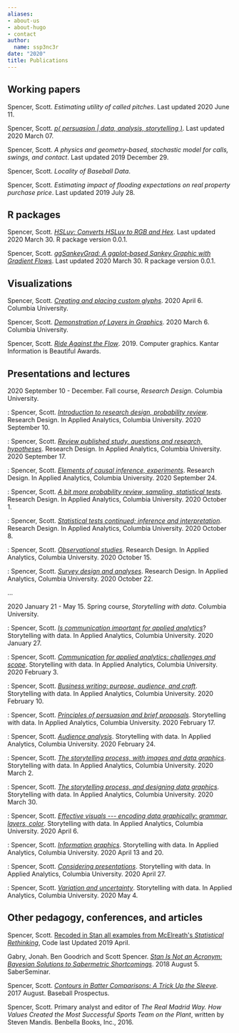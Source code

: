 ```yaml
---
aliases:
- about-us
- about-hugo
- contact
author:
  name: ssp3nc3r
date: "2020"
title: Publications
---
```


## Working papers

Spencer, Scott. _Estimating utility of called pitches_. Last updated 2020 June 11.

Spencer, Scott. [_p( persuasion | data, analysis, storytelling )_](Spencer-2020-persuasion-data-analysis-storytelling.pdf). Last updated 2020 March 07.

Spencer, Scott. _A physics and geometry-based, stochastic model for calls, swings, and contact_. Last updated 2019 December 29.

Spencer, Scott. _Locality of Baseball Data_.

Spencer, Scott. _Estimating impact of flooding expectations on real property purchase price_. Last updated 2019 July 28.

## R packages

Spencer, Scott. [_HSLuv: Converts HSLuv to RGB and Hex_](https://github.com/ssp3nc3r/hsluv-rcpp). Last updated 2020 March 30. R package version 0.0.1.

Spencer, Scott. [_ggSankeyGrad: A ggplot-based Sankey Graphic with Gradient Flows_](https://github.com/ssp3nc3r/ggSankeyGrad). Last updated 2020 March 30. R package version 0.0.1.

## Visualizations

Spencer, Scott. [_Creating and placing custom glyphs_](Spencer-2020-creating-and-placing-custom-glyphs.pdf). 2020 April 6. Columbia University.

Spencer, Scott. [_Demonstration of Layers in Graphics_](Spencer-2020-Demonstration-of-layers-in-graphics.pdf). 2020 March 6. Columbia University.

Spencer, Scott. [_Ride Against the Flow_](https://www.informationisbeautifulawards.com/showcase/4367-ride-against-the-flow). 2019. Computer graphics. Kantar Information is Beautiful Awards.

## Presentations and lectures

2020 September 10 - December. Fall course, _Research Design_. Columbia University.

: Spencer, Scott. [_Introduction to research design, probability review_](Spencer-2020-Columbia-Research-Design-lecture01.pdf). Research Design. In Applied Analytics, Columbia University.  2020 September 10.

: Spencer, Scott. [_Review published study, questions and research, hypotheses_](Spencer-2020-Columbia-Research-Design-lecture02.pdf). Research Design. In Applied Analytics, Columbia University.  2020 September 17.

: Spencer, Scott. [_Elements of causal inference, experiments_](Spencer-2020-Columbia-Research-Design-lecture03.pdf). Research Design. In Applied Analytics, Columbia University.  2020 September 24.

: Spencer, Scott. [_A bit more probability review, sampling, statistical tests_](Spencer-2020-Columbia-Research-Design-lecture04.pdf). Research Design. In Applied Analytics, Columbia University.  2020 October 1.

: Spencer, Scott. [_Statistical tests continued; inference and interpretation_](Spencer-2020-Columbia-Research-Design-lecture05.pdf). Research Design. In Applied Analytics, Columbia University.  2020 October 8. 

: Spencer, Scott. [_Observational studies_](Spencer-2020-Columbia-Research-Design-lecture06.pdf). Research Design. In Applied Analytics, Columbia University.  2020 October 15. 

: Spencer, Scott. [_Survey design and analyses_](Spencer-2020-Columbia-Research-Design-lecture07.pdf). Research Design. In Applied Analytics, Columbia University.  2020 October 22. 


...

2020 January 21 - May 15. Spring course, _Storytelling with data_. Columbia University.

: Spencer, Scott. [_Is communication important for applied analytics_](Spencer-2020-Columbia-Storytelling-lecture01.pdf)? Storytelling with data. In Applied Analytics, Columbia University.  2020 January 27.

: Spencer, Scott. [_Communication for applied analytics: challenges and scope_](Spencer-2020-Columbia-Storytelling-lecture02.pdf). Storytelling with data. In Applied Analytics, Columbia University. 2020 February 3. 

: Spencer, Scott. [_Business writing: purpose, audience, and craft_](Spencer-2020-Columbia-Storytelling-lecture03.pdf). Storytelling with data. In Applied Analytics, Columbia University. 2020 February 10.

: Spencer, Scott. [_Principles of persuasion and brief proposals_](Spencer-2020-Columbia-Storytelling-lecture04.pdf). Storytelling with data. In Applied Analytics, Columbia University. 2020 February 17.

: Spencer, Scott. [_Audience analysis_](Spencer-2020-Columbia-Storytelling-lecture05.pdf). Storytelling with data. In Applied Analytics, Columbia University.  2020 February 24.

: Spencer, Scott. [_The storytelling process, with images and data graphics_](Spencer-2020-Columbia-Storytelling-lecture06.pdf). Storytelling with data. In Applied Analytics, Columbia University. 2020 March 2.

: Spencer, Scott. [_The storytelling process, and designing data graphics_](Spencer-2020-Columbia-Storytelling-lecture07.pdf). Storytelling with data. In Applied Analytics, Columbia University. 2020 March 30.

: Spencer, Scott. [_Effective visuals --- encoding data graphically: grammar, layers, color_](Spencer-2020-Columbia-Storytelling-lecture08.pdf). Storytelling with data. In Applied Analytics, Columbia University. 2020 April 6.

: Spencer, Scott. [_Information graphics_](Spencer-2020-Columbia-Storytelling-lecture09.pdf). Storytelling with data. In Applied Analytics, Columbia University. 2020 April 13 and 20.

: Spencer, Scott. [_Considering presentations_](Spencer-2020-Columbia-Storytelling-lecture10.pdf). Storytelling with data. In Applied Analytics, Columbia University. 2020 April 27.

: Spencer, Scott. [_Variation and uncertainty_](Spencer-2020-Columbia-Storytelling-lecture11.pdf). Storytelling with data. In Applied Analytics, Columbia University. 2020 May 4.

## Other pedagogy, conferences, and articles

Spencer, Scott. [Recoded in Stan all examples from McElreath's _Statistical Rethinking_](https://github.com/ssp3nc3r/rethinking), Code last Updated 2019 April.

Gabry, Jonah. Ben Goodrich and Scott Spencer. [_Stan Is Not an Acronym: Bayesian Solutions to Sabermetric Shortcomings_](SaberSeminar2018.html). 2018 August 5. SaberSeminar.

Spencer, Scott. [_Contours in Batter Comparisons: A Trick Up the Sleeve_](https://www.baseballprospectus.com/news/article/32453/contours-in-batter-comparisons-a-trick-up-the-sleeve/). 2017 August. Baseball Prospectus.

Spencer, Scott. Primary analyst and editor of _The Real Madrid Way. How Values Created the Most Successful Sports Team on the Plant_, written by Steven Mandis. Benbella Books, Inc., 2016.

